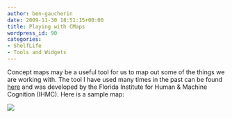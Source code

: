 ```yaml
---
author: ben-gaucherin
date: 2009-11-30 18:51:15+00:00
title: Playing with CMaps
wordpress_id: 90
categories:
- ShelfLife
- Tools and Widgets
---
```


Concept maps may be a useful tool for us to map out some of the things we are working with.  The tool I have used many times in the past can be found [here](http://cmap.ihmc.us/download/dlp_CmapTools.php) and was developed by the Florida Institute for Human & Machine Cognition (IHMC).  Here is a sample map:

![](https://lil-blog-media.s3.amazonaws.com/2009/11/Authors-and-Publications1.jpg)
